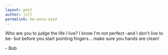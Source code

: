 ```yaml
---
layout: post
author: jill
permalink: he-once-said
---
```


Who are you to judge the life I live?
I know I'm not perfect
-and I don't live to be-
but before you start pointing fingers...
make sure you hands are clean!

<span>- Bob</span>

